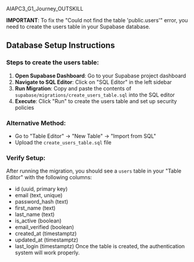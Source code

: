 AIAPC3_G1_Journey_OUTSKILL

**IMPORTANT**: To fix the "Could not find the table 'public.users'" error, you need to create the users table in your Supabase database.
## Database Setup Instructions
### Steps to create the users table:
1. **Open Supabase Dashboard**: Go to your Supabase project dashboard
2. **Navigate to SQL Editor**: Click on "SQL Editor" in the left sidebar
3. **Run Migration**: Copy and paste the contents of `supabase/migrations/create_users_table.sql` into the SQL editor
4. **Execute**: Click "Run" to create the users table and set up security policies
### Alternative Method:
- Go to "Table Editor" → "New Table" → "Import from SQL"
- Upload the `create_users_table.sql` file
### Verify Setup:
After running the migration, you should see a `users` table in your "Table Editor" with the following columns:
- id (uuid, primary key)
- email (text, unique)
- password_hash (text)
- first_name (text)
- last_name (text)
- is_active (boolean)
- email_verified (boolean)
- created_at (timestamptz)
- updated_at (timestamptz)
- last_login (timestamptz)
Once the table is created, the authentication system will work properly.